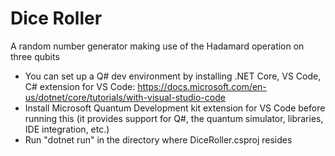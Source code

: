 # Dice Roller
A random number generator making use of the Hadamard operation on three qubits
- You can set up a Q# dev environment by installing .NET Core, 
  VS Code, C# extension for VS Code: https://docs.microsoft.com/en-us/dotnet/core/tutorials/with-visual-studio-code
- Install Microsoft Quantum Development kit extension for VS Code before running this (it provides support for Q#, 
  the quantum simulator, libraries, IDE integration, etc.)
- Run "dotnet run" in the directory where DiceRoller.csproj resides
